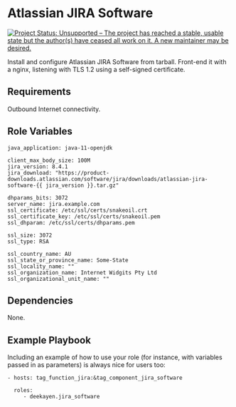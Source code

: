 Atlassian JIRA Software
=========

[![Project Status: Unsupported – The project has reached a stable, usable state but the author(s) have ceased all work on it. A new maintainer may be desired.](https://www.repostatus.org/badges/latest/unsupported.svg)](https://www.repostatus.org/#unsupported)

Install and configure Atlassian JIRA Software from tarball. Front-end it with a nginx, listening with TLS 1.2 using a self-signed certificate.

Requirements
------------

Outbound Internet connectivity.

Role Variables
--------------

```
java_application: java-11-openjdk

client_max_body_size: 100M
jira_version: 8.4.1
jira_download: "https://product-downloads.atlassian.com/software/jira/downloads/atlassian-jira-software-{{ jira_version }}.tar.gz"

dhparams_bits: 3072
server_name: jira.example.com
ssl_certificate: /etc/ssl/certs/snakeoil.crt
ssl_certificate_key: /etc/ssl/certs/snakeoil.pem
ssl_dhparam: /etc/ssl/certs/dhparams.pem

ssl_size: 3072
ssl_type: RSA

ssl_country_name: AU
ssl_state_or_province_name: Some-State
ssl_locality_name: ""
ssl_organization_name: Internet Widgits Pty Ltd
ssl_organizational_unit_name: ""
```

Dependencies
------------

None.

Example Playbook
----------------

Including an example of how to use your role (for instance, with variables passed in as parameters) is always nice for users too:

    - hosts: tag_function_jira:&tag_component_jira_software

      roles:
         - deekayen.jira_software
